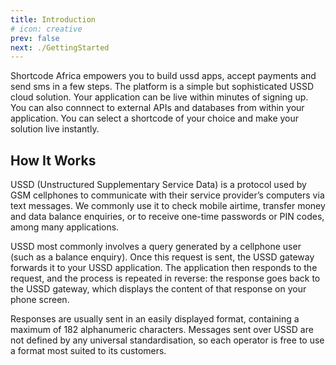 ```yaml
---
title: Introduction
# icon: creative
prev: false
next: ./GettingStarted
---
```


<!-- [Config Reference > markdown.links](/guide/introduction.md#how-it-works) -->

<!-- ## Introduction -->

Shortcode Africa empowers you to build ussd apps, accept payments and send sms in a few steps. The platform is a simple but sophisticated USSD cloud solution. Your application can be live within minutes of signing up.
You can also connnect to external APIs and databases from within your application. You can select a shortcode of your choice and make your solution live instantly.

## How It Works

USSD (Unstructured Supplementary Service Data) is a protocol used by GSM cellphones to communicate with their service provider’s computers via text messages. We commonly use it to check mobile airtime, transfer money and data balance enquiries, or to receive one-time passwords or PIN codes, among many applications.

USSD most commonly involves a query generated by a cellphone user (such as a balance enquiry). Once this request is sent, the USSD gateway forwards it to your USSD application. The application then responds to the request, and the process is repeated in reverse: the response goes back to the USSD gateway, which displays the content of that response on your phone screen.

Responses are usually sent in an easily displayed format, containing a maximum of 182 alphanumeric characters.
Messages sent over USSD are not defined by any universal standardisation,
so each operator is free to use a format most suited to its customers.
